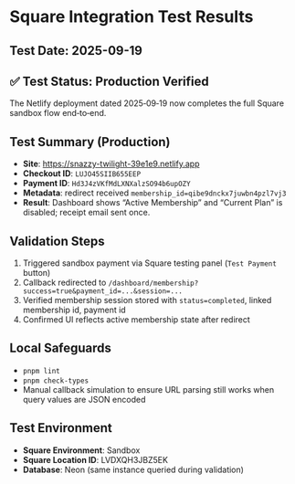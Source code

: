 # Square Integration Test Results

## Test Date: 2025-09-19

## ✅ Test Status: Production Verified

The Netlify deployment dated 2025‑09‑19 now completes the full Square sandbox flow end‑to‑end.

## Test Summary (Production)

- **Site**: https://snazzy-twilight-39e1e9.netlify.app
- **Checkout ID**: `LUJO45SIIB655EEP`
- **Payment ID**: `Hd3J4zVKfMdLXNXalzSO94b6upOZY`
- **Metadata**: redirect received `membership_id=qibe9dnckx7juwbn4pzl7vj3`
- **Result**: Dashboard shows “Active Membership” and “Current Plan” is disabled; receipt email sent
  once.

## Validation Steps

1. Triggered sandbox payment via Square testing panel (`Test Payment` button)
2. Callback redirected to `/dashboard/membership?success=true&payment_id=...&session=...`
3. Verified membership session stored with `status=completed`, linked membership id, payment id
4. Confirmed UI reflects active membership state after redirect

## Local Safeguards

- `pnpm lint`
- `pnpm check-types`
- Manual callback simulation to ensure URL parsing still works when query values are JSON encoded

## Test Environment

- **Square Environment**: Sandbox
- **Square Location ID**: LVDXQH3JBZ5EK
- **Database**: Neon (same instance queried during validation)
